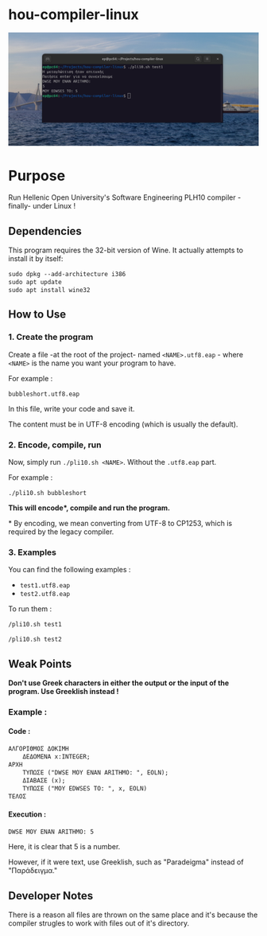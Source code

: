 # hou-compiler-linux

![Screenshot](doc/assets/img/header1.png)

# Purpose

Run Hellenic Open University's Software Engineering PLH10 compiler -finally- under Linux !

## Dependencies

This program requires the 32-bit version of Wine. It actually attempts to install it by itself:

```
sudo dpkg --add-architecture i386
sudo apt update
sudo apt install wine32
```

## How to Use

### 1. Create the program

Create a file -at the root of the project- named `<NAME>.utf8.eap` -  where `<NAME>` is the name you want your program to have.

For example : 
```
bubbleshort.utf8.eap
```

In this file, write your code and save it. 

The content must be in UTF-8 encoding (which is usually the default).

### 2. Encode, compile, run

Now, simply run `./pli10.sh <NAME>`. Without the `.utf8.eap` part.

For example :
```
./pli10.sh bubbleshort
```

**This will encode\*, compile and run the program.**

\* By encoding, we mean converting from UTF-8 to CP1253, which is required by the legacy compiler.

### 3. Examples

You can find the following examples :
- `test1.utf8.eap` 
- `test2.utf8.eap`

To run them : 

```
/pli10.sh test1
```
```
/pli10.sh test2
```

## Weak Points

**Don't use Greek characters in either the output or the input of the program. Use Greeklish instead !**

### Example :

#### Code :

```
ΑΛΓΟΡΙΘΜΟΣ ΔΟΚΙΜΗ
	ΔΕΔΟΜΕΝΑ x:INTEGER;
ΑΡΧΗ
	ΤΥΠΩΣΕ ("DWSE MOY ENAN ARITHMO: ", EOLN);
	ΔΙΑΒΑΣΕ (x);
	ΤΥΠΩΣΕ ("MOY EDWSES TO: ", x, EOLN)
ΤΕΛΟΣ
```

#### Execution :

```
DWSE MOY ENAN ARITHMO: 5
```

Here, it is clear that 5 is a number. 

However, if it were text, use Greeklish, such as "Paradeigma" instead of "Παράδειγμα."

## Developer Notes

There is a reason all files are thrown on the same place and it's because the compiler strugles to work with files out of it's directory.

